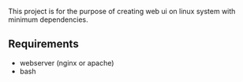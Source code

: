 This project is for the purpose of creating web ui on linux system with minimum dependencies.


## Requirements

- webserver (nginx or apache)
- bash
